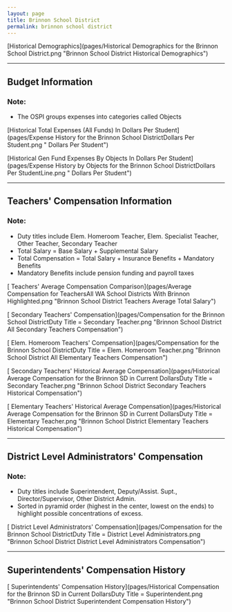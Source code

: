 ```yaml
---
layout: page
title: Brinnon School District
permalink: brinnon school district
---
```



[Historical Demographics](pages/Historical Demographics for the Brinnon School District.png "Brinnon School District Historical Demographics")

___

## Budget Information
### Note:
- The OSPI groups expenses into categories called Objects

[Historical Total Expenses (All Funds) In Dollars Per Student](pages/Expense History for the Brinnon School DistrictDollars Per Student.png " Dollars Per Student")

[Historical Gen Fund Expenses By Objects In Dollars Per Student](pages/Expense History by Objects for the Brinnon School DistrictDollars Per StudentLine.png " Dollars Per Student")


___

## Teachers' Compensation Information
### Note:
- Duty titles include Elem. Homeroom Teacher, Elem. Specialist Teacher, Other Teacher, Secondary Teacher
- Total Salary = Base Salary + Supplemental Salary
- Total Compensation = Total Salary + Insurance Benefits + Mandatory Benefits
- Mandatory Benefits include pension funding and payroll taxes

[ Teachers' Average Compensation Comparison](pages/Average Compensation for TeachersAll WA School Districts With Brinnon Highlighted.png "Brinnon School District Teachers Average Total Salary")

[ Secondary Teachers' Compensation](pages/Compensation for the Brinnon School DistrictDuty Title = Secondary Teacher.png "Brinnon School District All Secondary Teachers Compensation")

[ Elem. Homeroom Teachers' Compensation](pages/Compensation for the Brinnon School DistrictDuty Title = Elem. Homeroom Teacher.png "Brinnon School District All Elementary Teachers Compensation")

[ Secondary Teachers' Historical Average Compensation](pages/Historical Average Compensation for the Brinnon SD in Current DollarsDuty Title = Secondary Teacher.png "Brinnon School District Secondary Teachers Historical Compensation")

[ Elementary Teachers' Historical Average Compensation](pages/Historical Average Compensation for the Brinnon SD in Current DollarsDuty Title = Elementary Teacher.png "Brinnon School District Elementary Teachers Historical Compensation")


___

## District Level Administrators' Compensation

### Note:
- Duty titles include Superintendent, Deputy/Assist. Supt., Director/Supervisor, Other District Admin.
- Sorted in pyramid order (highest in the center, lowest on the ends) to highlight possible concentrations of excess.

[ District Level Administrators' Compensation](pages/Compensation for the Brinnon School DistrictDuty Title = District Level Administrators.png "Brinnon School District District Level Administrators Compensation")


___

## Superintendents' Compensation History

[ Superintendents' Compensation History](pages/Historical Compensation for the Brinnon SD in Current DollarsDuty Title = Superintendent.png "Brinnon School District Superintendent Compensation History")


